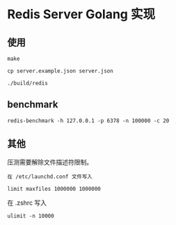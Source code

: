 # Redis Server Golang 实现
## 使用
```
make
```

```
cp server.example.json server.json
```

```
./build/redis
```

## benchmark
```
redis-benchmark -h 127.0.0.1 -p 6378 -n 100000 -c 20
```

## 其他

压测需要解除文件描述符限制。

```
在 /etc/launchd.conf 文件写入

limit maxfiles 1000000 1000000
```

在 .zshrc 写入 

```
ulimit -n 10000
```